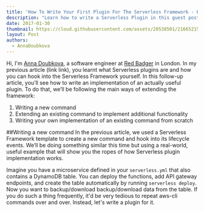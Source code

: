 ```yaml
---
title: 'How To Write Your First Plugin For The Serverless Framework - Part 2'
description: "Learn how to write a Serverless Plugin in this guest post from Anna Doubkova. Start with the basics of creating a plugin in Part 1 of this tutorial. Then stay tuned for the follow-up post with more on implementation and different approaches to writing Serverless plugins."
date: 2017-01-30
thumbnail: https://cloud.githubusercontent.com/assets/20538501/21665215/e3c9aae6-d2b0-11e6-9865-498d91318e7a.png
layout: Post
authors:
  - AnnaDoubkova
---
```

Hi, I'm [Anna Doubkova](https://github.com/lithin), a software engineer at [Red Badger](https://red-badger.com/) in London. In my previous article (link link), you learnt what Serverless plugins are and how you can hook into the Serverless Framework yourself. In this follow-up article, you’ll see how to write an implementation of an actually useful plugin. To do that, we’ll be following the main ways of extending the framework:

1.	Writing a new command
2.	Extending an existing command to implement additional functionality
3.	Writing your own implementation of an existing command from scratch

##Writing a new command
In the previous article, we used a Serverless Framework template to create a new command and hook into its lifecycle events. We’ll be doing something similar this time but using a real-world, useful example that will show you the ropes of how Serverless plugin implementation works.

Imagine you have a microservice defined in your `serverless.yml` that also contains a DynamoDB table. You can deploy the functions, add API gateway endpoints, and create the table automatically by running `serverless deploy`. Now you want to backup/download backup/download data from the table. If you do such a thing frequently, it'd be very tedious to repeat aws-cli commands over and over. Instead, let's write a plugin for it.
